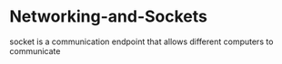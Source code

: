 # Networking-and-Sockets
socket is a communication endpoint that allows different computers to communicate
